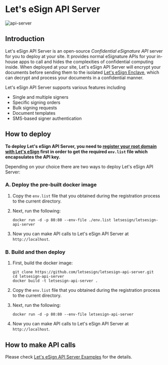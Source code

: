 # Let's eSign API Server

![api-server](https://user-images.githubusercontent.com/2587360/175509599-e44e1292-c9d9-47e0-8f0d-2e2e84a7673d.png)

## Introduction

Let's eSign API Server is an open-source *Confidential eSignature API* server for you to deploy at your site. It provides normal eSignature APIs for your in-house apps to call and hides the complexities of confidential computing inside. When deployed at your site, Let's eSign API Server will encrypt your documents before sending them to the isolated [Let's eSign Enclave](https://github.com/letsesign/letsesign-enclave), which can decrypt and process your documents in a confidential manner.

Let's eSign API Server supports various features including
- Single and multiple signers
- Specific signing orders
- Bulk signing requests
- Document templates
- SMS-based signer authentication

## How to deploy

**To deploy Let's eSign API Server, you need to [register your root domain with Let's eSign](https://github.com/letsesign/letsesign-docs/blob/main/HOWTO-register.md) first in order to get the required `env.list` file which encapsulates the API key.**

Depending on your choice there are two ways to deploy Let's eSign API Server:

### A. Deploy the pre-built docker image

1. Copy the `env.list` file that you obtained during the registration process to the current directory.

2. Next, run the following:

    ```
    docker run -d -p 80:80 --env-file ./env.list letsesign/letsesign-api-server
    ```

3. Now you can make API calls to Let's eSign API Server at `http://localhost`.

### B. Build and then deploy

1. First, build the docker image:

    ```
    git clone https://github.com/letsesign/letsesign-api-server.git
    cd letsesign-api-server
    docker build -t letsesign-api-server .
    ```

2. Copy the `env.list` file that you obtained during the registration process to the current directory.

3. Next, run the following:

    ```
    docker run -d -p 80:80 --env-file letsesign-api-server
    ```

4. Now you can make API calls to Let's eSign API Server at `http://localhost`.

## How to make API calls

Please check [Let's eSign API Server Examples](https://github.com/letsesign/letsesign-api-server-examples) for the details.
